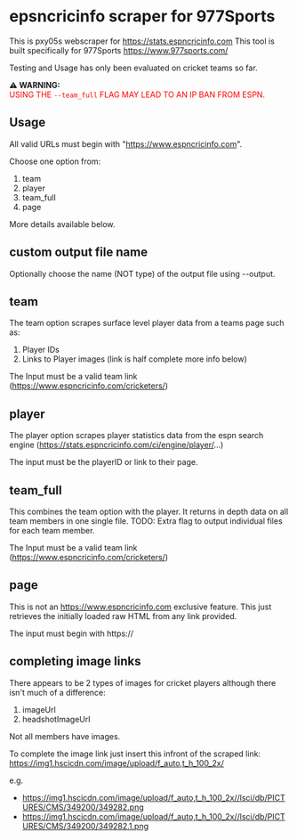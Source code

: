 # epsncricinfo scraper for 977Sports

This is pxy05s webscraper for https://stats.espncricinfo.com
This tool is built specifically for 977Sports https://www.977sports.com/

Testing and Usage has only been evaluated on cricket teams so far.

**⚠️ WARNING:**  
<span style="color:red">USING THE `--team_full` FLAG MAY LEAD TO AN IP BAN FROM ESPN.</span>

## Usage

All valid URLs must begin with "https://www.espncricinfo.com".

Choose one option from:

1. team
2. player
3. team_full
4. page

More details available below.

## custom output file name

Optionally choose the name (NOT type) of the output file using --output.

## team

The team option scrapes surface level player data from a teams page such as:

1. Player IDs
2. Links to Player images (link is half complete more info below)

The Input must be a valid team link (https://www.espncricinfo.com/cricketers/)

## player

The player option scrapes player statistics data from the espn search engine (https://stats.espncricinfo.com/ci/engine/player/...)

The input must be the playerID or link to their page.

## team_full

This combines the team option with the player.
It returns in depth data on all team members in one single file.
TODO: Extra flag to output individual files for each team member.

The Input must be a valid team link (https://www.espncricinfo.com/cricketers/)

## page

This is not an https://www.espncricinfo.com exclusive feature.
This just retrieves the initially loaded raw HTML from any link provided.

The input must begin with https://

## completing image links

There appears to be 2 types of images for cricket players although there isn't much of a difference:

1. imageUrl
2. headshotImageUrl

Not all members have images.

To complete the image link just insert this infront of the scraped link:
https://img1.hscicdn.com/image/upload/f_auto,t_h_100_2x/

e.g.

- https://img1.hscicdn.com/image/upload/f_auto,t_h_100_2x//lsci/db/PICTURES/CMS/349200/349282.png
- https://img1.hscicdn.com/image/upload/f_auto,t_h_100_2x//lsci/db/PICTURES/CMS/349200/349282.1.png
